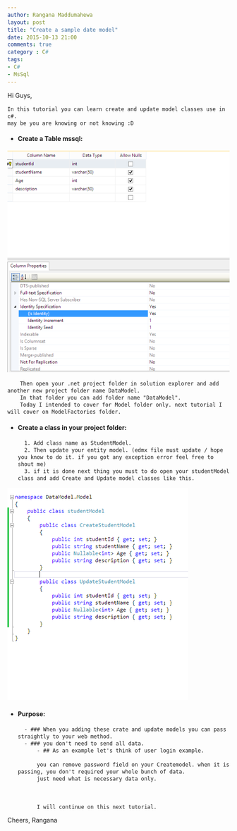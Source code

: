 ```yaml
---
author: Rangana Maddumahewa
layout: post
title: "Create a sample date model"
date: 2015-10-13 21:00
comments: true
category : C#
tags:
- C#
- MsSql
---
```


 Hi Guys, 
 
	In this tutorial you can learn create and update model classes use in c#.
	may be you are knowing or not knowing :D 

- #### Create a Table mssql: 


![Create Student Table](https://github.com/rbasehewa/rbasehewa.github.io/blob/master/images/image1.png?raw=true "Create Student Table")

		Then open your .net project folder in solution explorer and add another new project folder name DataModel.
		In that folder you can add folder name "DataModel".
		Today I intended to cover for Model folder only. next tutorial I will cover on ModelFactories folder.

- #### Create a class in your project folder: 

		1. Add class name as StudentModel.
		2. Then update your entity model. (edmx file must update / hope you know to do it. if you got any exception error feel free to shout me)
		3. if it is done next thing you must to do open your studentModel class and add Create and Update model classes like this.
   	
![Create and update model class](https://github.com/rbasehewa/rbasehewa.github.io/blob/master/images/image2.png?raw=true "Create and Update")

- #### Purpose:

		- ### When you adding these crate and update models you can pass straightly to your web method.
		- ### you don't need to send all data. 
			- ## As an example let's think of user login example.
			
			you can remove password field on your Createmodel. when it is passing, you don't required your whole bunch of data. 
			just need what is necessary data only.
			
			
			
			I will continue on this next tutorial.



Cheers,
Rangana

